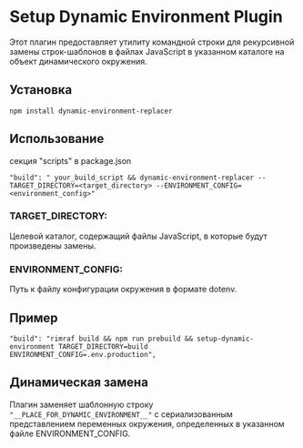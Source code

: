# Setup Dynamic Environment Plugin

Этот плагин предоставляет утилиту командной строки для рекурсивной замены строк-шаблонов в файлах JavaScript в указанном каталоге на объект динамического окружения.

## Установка

```
npm install dynamic-environment-replacer
```
## Использование
секция "scripts" в package.json
```
"build": " your_build_script && dynamic-environment-replacer --TARGET_DIRECTORY=<target_directory> --ENVIRONMENT_CONFIG=<environment_config>"
```
### TARGET_DIRECTORY:
Целевой каталог, содержащий файлы JavaScript, в которые будут произведены замены.

### ENVIRONMENT_CONFIG:
Путь к файлу конфигурации окружения в формате dotenv.

## Пример

```
"build": "rimraf build && npm run prebuild && setup-dynamic-environment TARGET_DIRECTORY=build ENVIRONMENT_CONFIG=.env.production",
```

## Динамическая замена

Плагин заменяет шаблонную строку ```"__PLACE_FOR_DYNAMIC_ENVIRONMENT__"``` с сериализованным представлением переменных окружения, определенных в указанном файле ENVIRONMENT_CONFIG.
